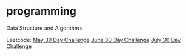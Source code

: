 # programming

Data Structure and Algorithms


Leetcode: 
[May 30 Day Challenge](https://leetcode.com/explore/challenge/card/may-leetcoding-challenge/)
[June 30 Day Challenge](https://leetcode.com/explore/challenge/card/june-leetcoding-challenge/)
[July 30 Day Challenge](https://leetcode.com/explore/challenge/card/july-leetcoding-challenge/)
